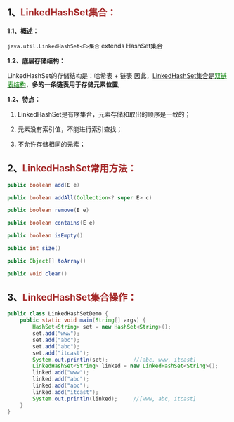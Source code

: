 ## 1、<span style="color:brown">LinkedHashSet<E>集合：</span>

**1.1、概述：**

`java.util.LinkedHashSet<E>集合`   extends   HashSet<E>集合

**1.2、底层存储结构：**

LinkedHashSet<E>的存储结构是：哈希表 + 链表
因此，<u>LinkedHashSet集合是<span style="color:green">双链表结构</span></u>，**多的一条链表用于存储元素位置**;

**1.2、特点：**

1. LinkedHashSet是有序集合，元素存储和取出的顺序是一致的；

2. 元素没有索引值，不能进行索引查找；

3. 不允许存储相同的元素；



## 2、<span style="color:brown">LinkedHashSet常用方法：</span>

```java
public boolean add(E e)
```

```java
public boolean addAll(Collection<? super E> c)
```

```java
public boolean remove(E e)
```

```java
public boolean contains(E e)
```

```java
public boolean isEmpty()
```

```java
public int size()
```

```java
public Object[] toArray()
```

```java
public void clear()
```



## 3、<span style="color:brown">LinkedHashSet集合操作：</span>

```java
public class LinkedHashSetDemo {
    public static void main(String[] args) {
        HashSet<String> set = new HashSet<String>();
        set.add("www");
        set.add("abc");
        set.add("abc");
        set.add("itcast");
        System.out.println(set);		//[abc, www, itcast]
        LinkedHashSet<String> linked = new LinkedHashSet<String>();
        linked.add("www");
        linked.add("abc");
        linked.add("abc");
        linked.add("itcast");
        System.out.println(linked);		//[www, abc, itcast]
    }
}
```

